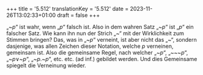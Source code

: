+++
title = '5.512'
translationKey = '5.512'
date = 2023-11-26T13:02:33+01:00
draft = false
+++

„<span class="mathmode"><span class="mathop">~</span><var>p</var></span>“ ist wahr, wenn „<span class="mathmode"><var>p</var></span>“ falsch ist. Also in dem wahren Satz „<span class="mathmode"><span class="mathop">~</span><var>p</var></span>“ ist „<span class="mathmode"><var>p</var></span>“ ein falscher Satz. Wie kann ihn nun der Strich „~“ mit der Wirklichkeit zum Stimmen bringen?
Das, was in „<span class="mathmode"><span class="mathop">~</span><var>p</var></span>“ verneint, ist aber nicht das „~“, sondern dasjenige, was allen Zeichen dieser Notation, welche <span class="mathmode"><var>p</var></span> verneinen, gemeinsam ist.
Also die gemeinsame Regel, nach welcher „<span class="mathmode"><span class="mathop">~</span><var>p</var></span>“, „<span class="mathmode"><span class="mathop">~</span><span class="mathop">~</span><span class="mathop">~</span><var>p</var></span>“, „<span class="mathmode"><span class="mathop">~</span><var>p</var><span class="mathrel"><span class="symbol">∨</span></span><span class="mathop">~</span><var>p</var></span>“, „<span class="mathmode"><span class="mathop">~</span><var>p</var><span class="mathrel">.</span><span class="mathop">~</span><var>p</var></span>“, etc. etc. (ad inf.) gebildet werden. Und dies Gemeinsame spiegelt die Verneinung wieder.
